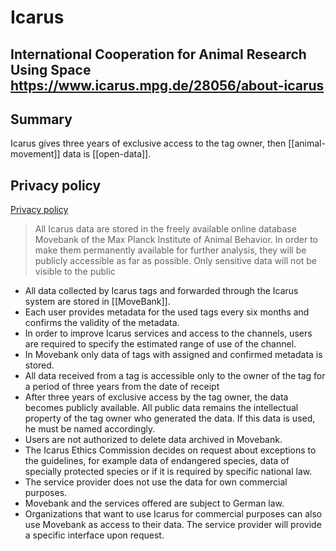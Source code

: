 # Icarus
International Cooperation for Animal Research Using Space
https://www.icarus.mpg.de/28056/about-icarus
---

## Summary
Icarus gives three years of exclusive access to the tag owner, then [[animal-movement]] data is [[open-data]].

## Privacy policy
[Privacy policy](https://www.icarus.mpg.de/103830/privacy-policy)
> All Icarus data are stored in the freely available online database Movebank of the Max Planck Institute of Animal Behavior. In order to make them permanently available for further analysis, they will be publicly accessible as far as possible. Only sensitive data will not be visible to the public

* All data collected by Icarus tags and forwarded through the Icarus system are stored in [[MoveBank]].
* Each user provides metadata for the used tags every six months and confirms the validity of the metadata.
* In order to improve Icarus services and access to the channels, users are required to specify the estimated range of use of the channel.
* In Movebank only data of tags with assigned and confirmed metadata is stored.
* All data received from a tag is accessible only to the owner of the tag for a period of three years from the date of receipt
* After three years of exclusive access by the tag owner, the data becomes publicly available. All public data remains the intellectual property of the tag owner who generated the data. If this data is used, he must be named accordingly.
* Users are not authorized to delete data archived in Movebank.
* The Icarus Ethics Commission decides on request about exceptions to the guidelines, for example data of endangered species, data of specially protected species or if it is required by specific national law.
* The service provider does not use the data for own commercial purposes.
* Movebank and the services offered are subject to German law.
* Organizations that want to use Icarus for commercial purposes can also use Movebank as access to their data. The service provider will provide a specific interface upon request.